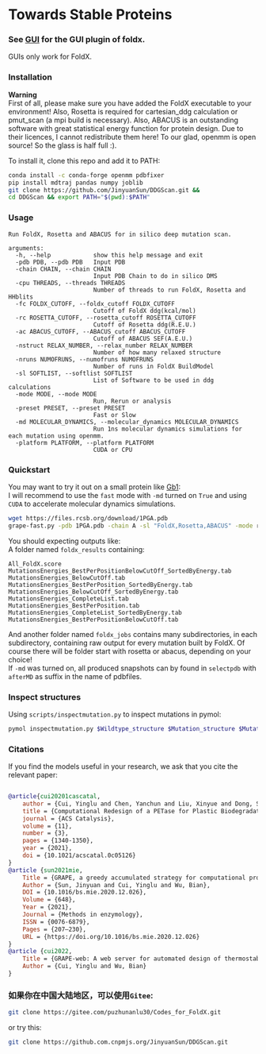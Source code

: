 # Towards Stable Proteins

### See [GUI](GUI/) for the GUI plugin of foldx.
GUIs only work for FoldX.

### Installation
**Warning**  
First of all, please make sure you have added the FoldX executable to your environment! Also, Rosetta is required for 
cartesian_ddg calculation or pmut_scan (a mpi build is necessary). Also, ABACUS is an outstanding software with great 
statistical energy function for protein design. Due to their licences, I cannot redistribute them here! To our glad, 
openmm is open source! So the glass is half full :).
  
To install it, clone this repo and add it to PATH:
```bash
conda install -c conda-forge openmm pdbfixer
pip install mdtraj pandas numpy joblib
git clone https://github.com/JinyuanSun/DDGScan.git &&
cd DDGScan && export PATH="$(pwd):$PATH"
```
### Usage
```
Run FoldX, Rosetta and ABACUS for in silico deep mutation scan.

arguments:
  -h, --help            show this help message and exit
  -pdb PDB, --pdb PDB   Input PDB
  -chain CHAIN, --chain CHAIN
                        Input PDB Chain to do in silico DMS
  -cpu THREADS, --threads THREADS
                        Number of threads to run FoldX, Rosetta and HHblits
  -fc FOLDX_CUTOFF, --foldx_cutoff FOLDX_CUTOFF
                        Cutoff of FoldX ddg(kcal/mol)
  -rc ROSETTA_CUTOFF, --rosetta_cutoff ROSETTA_CUTOFF
                        Cutoff of Rosetta ddg(R.E.U.)
  -ac ABACUS_CUTOFF, --ABACUS_cutoff ABACUS_CUTOFF
                        Cutoff of ABACUS SEF(A.E.U.)
  -nstruct RELAX_NUMBER, --relax_number RELAX_NUMBER
                        Number of how many relaxed structure
  -nruns NUMOFRUNS, --numofruns NUMOFRUNS
                        Number of runs in FoldX BuildModel
  -sl SOFTLIST, --softlist SOFTLIST
                        List of Software to be used in ddg calculations
  -mode MODE, --mode MODE
                        Run, Rerun or analysis
  -preset PRESET, --preset PRESET
                        Fast or Slow
  -md MOLECULAR_DYNAMICS, --molecular_dynamics MOLECULAR_DYNAMICS
                        Run 1ns molecular dynamics simulations for each mutation using openmm.
  -platform PLATFORM, --platform PLATFORM
                        CUDA or CPU

```


### Quickstart
You may want to try it out on a small protein like [Gb1](https://www.rcsb.org/structure/1PGA):  
I will recommend to use the `fast` mode with `-md` turned on `True` and using `CUDA` to accelerate molecular dynamics simulations.
```bash
wget https://files.rcsb.org/download/1PGA.pdb
grape-fast.py -pdb 1PGA.pdb -chain A -sl "FoldX,Rosetta,ABACUS" -mode run -cpu 40 -preset fast -md True -platform CUDA
```
You should expecting outputs like:  
A folder named `foldx_results` containing:
```
All_FoldX.score
MutationsEnergies_BestPerPositionBelowCutOff_SortedByEnergy.tab
MutationsEnergies_BelowCutOff.tab
MutationsEnergies_BestPerPosition_SortedByEnergy.tab
MutationsEnergies_BelowCutOff_SortedByEnergy.tab
MutationsEnergies_CompleteList.tab
MutationsEnergies_BestPerPosition.tab
MutationsEnergies_CompleteList_SortedByEnergy.tab
MutationsEnergies_BestPerPositionBelowCutOff.tab
```
And another folder named `foldx_jobs` contains many subdirectories, in each subdirectory, containing raw output for 
every mutation built by FoldX. Of course there will be folder start with rosetta or abacus, depending on your choice!  
If `-md` was turned on, all produced snapshots can by found in `selectpdb` with `afterMD` as suffix in the name of pdbfiles.
### Inspect structures
Using `scripts/inspectmutation.py` to inspect mutations in pymol:
```bash
pymol inspectmutation.py $Wildtype_structure $Mutation_structure $Mutation_position $Chain
```
### Citations
If you find the models useful in your research, we ask that you cite the relevant paper:

```bibtex

@article{cui20201cascatal,
    author = {Cui, Yinglu and Chen, Yanchun and Liu, Xinyue and Dong, Saijun and Tian, Yu’e and Qiao, Yuxin and Mitra, Ruchira and Han, Jing and Li, Chunli and Han, Xu and Liu, Weidong and Chen, Quan and Wei, Wangqing and Wang, Xin and Du, Wenbin and Tang, Shuangyan and Xiang, Hua and Liu, Haiyan and Liang, Yong and Houk, Kendall N. and Wu, Bian},
    title = {Computational Redesign of a PETase for Plastic Biodegradation under Ambient Condition by the GRAPE Strategy},
    journal = {ACS Catalysis},
    volume = {11},
    number = {3},
    pages = {1340-1350},
    year = {2021},
    doi = {10.1021/acscatal.0c05126}
}
@article {sun2021mie,
	Title = {GRAPE, a greedy accumulated strategy for computational protein engineering},
	Author = {Sun, Jinyuan and Cui, Yinglu and Wu, Bian},
	DOI = {10.1016/bs.mie.2020.12.026},
	Volume = {648},
	Year = {2021},
	Journal = {Methods in enzymology},
	ISSN = {0076-6879},
	Pages = {207—230},
	URL = {https://doi.org/10.1016/bs.mie.2020.12.026}
}
@article {cui2022,
	Title = {GRAPE-web: A web server for automated design of thermostable proteins. (in prep.)},
	Author = {Cui, Yinglu and Wu, Bian}
}
```


### 如果你在中国大陆地区，可以使用`Gitee`:
```bash
git clone https://gitee.com/puzhunanlu30/Codes_for_FoldX.git
```
or try this:
```bash
git clone https://github.com.cnpmjs.org/JinyuanSun/DDGScan.git
```
